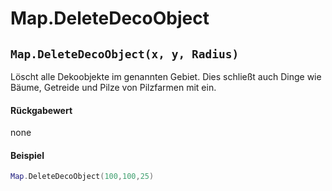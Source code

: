 # Map.DeleteDecoObject

## `Map.DeleteDecoObject(x, y, Radius)`

Löscht alle Dekoobjekte im genannten Gebiet. Dies schließt auch Dinge wie Bäume, Getreide und Pilze von Pilzfarmen mit ein.

#### Rückgabewert

none

#### Beispiel

```lua
Map.DeleteDecoObject(100,100,25)
```
